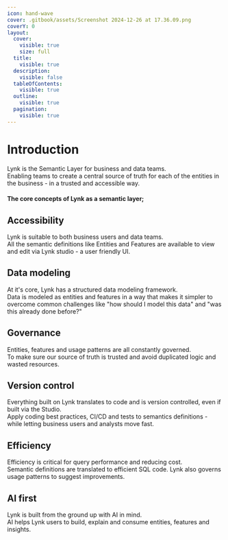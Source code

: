 ```yaml
---
icon: hand-wave
cover: .gitbook/assets/Screenshot 2024-12-26 at 17.36.09.png
coverY: 0
layout:
  cover:
    visible: true
    size: full
  title:
    visible: true
  description:
    visible: false
  tableOfContents:
    visible: true
  outline:
    visible: true
  pagination:
    visible: true
---
```


# Introduction

Lynk is the Semantic Layer for business and data teams.\
Enabling teams to create a central source of truth for each of the entities in the business - in a trusted and accessible way.

#### The core concepts of Lynk as a semantic layer;

## **Accessibility**

Lynk is suitable to both business users and data teams. \
All the semantic definitions like Entities and Features are available to view and edit via Lynk studio - a user friendly UI.

## **Data modeling**

At it's core, Lynk has a structured data modeling framework.\
Data is modeled as entities and features in a way that makes it simpler to overcome common challenges like "how should I model this data" and "was this already done before?"

## **Governance**

Entities, features and usage patterns are all constantly governed.\
To make sure our source of truth is trusted and avoid duplicated logic and wasted resources.

## **Version control**

Everything built on Lynk translates to code and is version controlled, even if built via the Studio. \
Apply coding best practices, CI/CD and tests to semantics definitions - while letting business users and analysts move fast.

## **Efficiency**

Efficiency is critical for query performance and reducing cost.\
Semantic definitions are translated to efficient SQL code. Lynk also governs usage patterns to suggest improvements.

## **AI first**

Lynk is built from the ground up with AI in mind.\
AI helps Lynk users to build, explain and consume entities, features and insights.
